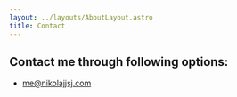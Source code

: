 ```yaml
---
layout: ../layouts/AboutLayout.astro
title: Contact
---
```


## Contact me through following options:

- <me@nikolajjsj.com>
